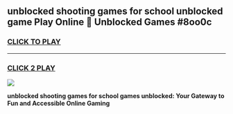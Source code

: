 
## unblocked shooting games for school unblocked game Play Online 👋 Unblocked Games #8oo0c
<h3>
<a href="https://premium.freeplayer.one?title=unblocked_shooting_games_for_school&ref=21F">CLICK TO PLAY</a></h3>
<hr>

<h3>
<a href="https://premium.freeplayer.one?title=unblocked_shooting_games_for_school&ref=21F">CLICK 2 PLAY</a>
  
</h3>

<a href="https://premium.freeplayer.one?title=unblocked_shooting_games_for_school&ref=21F/"><img src="https://clearcache.store/games.png"></a>


**unblocked shooting games for school games unblocked: Your Gateway to Fun and Accessible Online Gaming**
